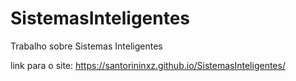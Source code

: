 # SistemasInteligentes
Trabalho sobre Sistemas Inteligentes

link para o site: https://santorininxz.github.io/SistemasInteligentes/
